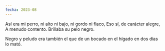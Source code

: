 ```yaml
---
fecha: 2023-08
---
```

Así era mi perro,
ni alto ni bajo,
ni gordo ni flaco,
Eso sí, de carácter alegre,
A menudo contento.
Brillaba su pelo negro.

Negro y peludo 
era también 
el que de un bocado en el hígado
en dos días lo mató.